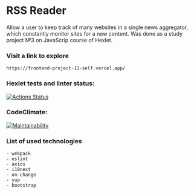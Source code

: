 # RSS Reader
Allow a user to keep track of many websites in a single news aggregator, which constantly monitor sites for a new content. Was done as a study project №3 on JavaScrip course of Hexlet.

### Visit a link to explore
```
https://frontend-project-11-self.vercel.app/
```

### Hexlet tests and linter status:
[![Actions Status](https://github.com/IvanZezyukin/frontend-project-11/workflows/hexlet-check/badge.svg)](https://github.com/IvanZezyukin/frontend-project-11/actions)
### CodeClimate:
[![Maintainability](https://api.codeclimate.com/v1/badges/138a4181571610ebdbf5/maintainability)](https://codeclimate.com/github/IvanZezyukin/frontend-project-11/maintainability)

### List of used technologies
```
- webpack
- eslint
- axios
- i18next
- on-change
- yup
- bootstrap
```
